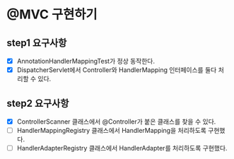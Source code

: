 # @MVC 구현하기

## step1 요구사항
- [x] AnnotationHandlerMappingTest가 정상 동작한다.
- [x] DispatcherServlet에서 Controller와 HandlerMapping 인터페이스를 둘다 처리할 수 있다.

## step2 요구사항
- [x] ControllerScanner 클래스에서 @Controller가 붙은 클래스를 찾을 수 있다.
- [ ] HandlerMappingRegistry 클래스에서 HandlerMapping을 처리하도록 구현했다.
- [ ] HandlerAdapterRegistry 클래스에서 HandlerAdapter를 처리하도록 구현했다.
